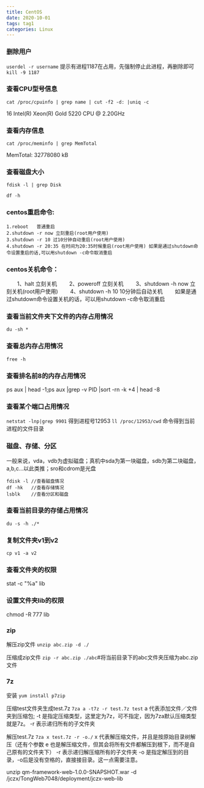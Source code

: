 ```yaml
---
title: CentOS
date: 2020-10-01
tags: tag1
categories: Linux
---
```

### 删除用户
`userdel -r username`
提示有进程1187在占用，先强制停止此进程，再删除即可
`kill -9 1187`


### 查看CPU型号信息
`cat /proc/cpuinfo | grep name | cut -f2 -d: |uniq -c`

16  Intel(R) Xeon(R) Gold 5220 CPU @ 2.20GHz

### 查看内存信息
`cat /proc/meminfo | grep MemTotal`

MemTotal:       32778080 kB

### 查看磁盘大小
`fdisk -l | grep Disk`

`df -h`

### centos重启命令: 
	1.reboot   普通重启 
	2.shutdown -r now 立刻重启(root用户使用) 
	3.shutdown -r 10 过10分钟自动重启(root用户使用) 
	4.shutdown -r 20:35 在时间为20:35时候重启(root用户使用) 如果是通过shutdown命令设置重启的话,可以用shutdown -c命令取消重启 

### centos关机命令：
　　1、halt 立刻关机
　　2、poweroff 立刻关机
　　3、shutdown -h now 立刻关机(root用户使用)
　　4、shutdown -h 10 10分钟后自动关机
　　如果是通过shutdown命令设置关机的话，可以用shutdown -c命令取消重启


### 查看当前文件夹下文件的内存占用情况
`du -sh *`

### 查看总内存占用情况
`free -h`

### 查看排名前8的内存占用情况
ps aux | head -1;ps aux |grep -v PID |sort -rn -k +4 | head -8

### 查看某个端口占用情况
`netstat -lnp|grep 9901`
得到进程号12953
`ll /proc/12953/cwd` 命令得到当前进程的文件目录


### 磁盘、存储、分区
一般来说，vda，vdb为虚拟磁盘；真机中sda为第一块磁盘，sdb为第二块磁盘，a,b,c...以此类推；sro和cdrom是光盘
```
fdisk -l //查看磁盘情况
df -hk   //查看存储情况
lsblk    //查看分区和磁盘
```

### 查看当前目录的存储占用情况
`du -s -h ./*`

### 复制文件夹v1到v2
`cp v1 -a v2`

### 查看文件夹的权限
stat -c "%a" lib

### 设置文件夹lib的权限
chmod -R 777 lib

### zip 

解压zip文件
`unzip abc.zip -d ./`

压缩成zip文件
`zip -r abc.zip ./abc`#将当前目录下的abc文件夹压缩为abc.zip文件

### 7z
安装
`yum install p7zip`

压缩test文件夹生成test.7z
`7za a -t7z -r test.7z test`
a  代表添加文件／文件夹到压缩包;
-t  是指定压缩类型，这里定为7z，可不指定，因为7za默认压缩类型就是7z。
-r 表示递归所有的子文件夹

解压test.7z
`7za x test.7z -r -o./`
x  代表解压缩文件，并且是按原始目录树解压（还有个参数 e 也是解压缩文件，但其会将所有文件都解压到根下，而不是自己原有的文件夹下）
-r 表示递归解压缩所有的子文件夹
-o 是指定解压到的目录，-o后是没有空格的，直接接目录。这一点需要注意。


   unzip qm-framework-web-1.0.0-SNAPSHOT.war -d /jczx/TongWeb7048/deployment/jczx-web-lib






